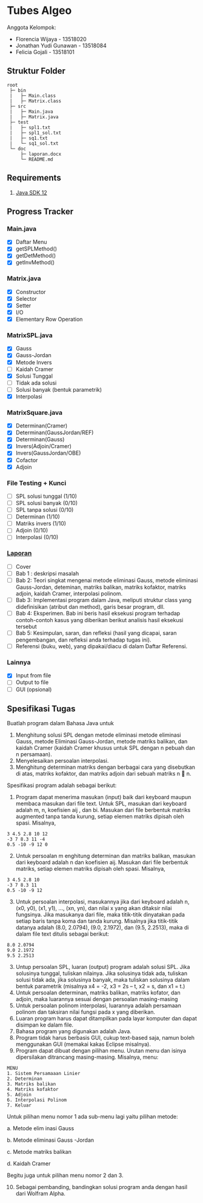 # Tubes Algeo

Anggota Kelompok:
- Florencia Wijaya - 13518020
- Jonathan Yudi Gunawan - 13518084
- Felicia Gojali - 13518101

## Struktur Folder
```
root
 ├─ bin
 |   ├─ Main.class
 |   ├─ Matrix.class
 ├─ src
 |   ├─ Main.java
 |   ├─ Matrix.java
 ├─ test
 |   ├─ spl1.txt
 |   ├─ spl1_sol.txt
 |   ├─ sq1.txt
 |   └─ sq1_sol.txt
 └─ doc
     ├─ laporan.docx
     └─ README.md
```

## Requirements
1. [Java SDK 12](https://www.oracle.com/technetwork/java/javase/downloads/jdk12-downloads-5295953.html)

## Progress Tracker
### Main.java
  - [x] Daftar Menu
  - [x] getSPLMethod()
  - [x] getDetMethod()
  - [x] getInvMethod()
  
 ### Matrix.java
  - [x] Constructor
  - [x] Selector
  - [x] Setter
  - [x] I/O
  - [x] Elementary Row Operation
  
 ### MatrixSPL.java
  - [x] Gauss
  - [x] Gauss-Jordan
  - [x] Metode Invers
  - [ ] Kaidah Cramer
  - [x] Solusi Tunggal
  - [ ] Tidak ada solusi
  - [ ] Solusi banyak (bentuk parametrik)
  - [x] Interpolasi
  
 ### MatrixSquare.java
  - [x] Determinan(Cramer)
  - [x] Determinan(GaussJordan/REF)
  - [x] Determinan(Gauss)
  - [x] Invers(Adjoin/Cramer)
  - [x] Invers(GaussJordan/OBE)
  - [x] Cofactor
  - [x] Adjoin
  
 ### File Testing + Kunci
  - [ ] SPL solusi tunggal (1/10)
  - [ ] SPL solusi banyak (0/10)
  - [ ] SPL tanpa solusi (0/10)
  - [ ] Determinan (1/10)
  - [ ] Matriks invers (1/10)
  - [ ] Adjoin (0/10)
  - [ ] Interpolasi (0/10)
  
 ### [Laporan](https://docs.google.com/document/d/1cTYE0Pc5u0voAtmANKqlEoI5vR4JmfMVTUiB3ySZthE/edit?usp=sharing)
  - [ ] Cover
  - [ ] Bab 1 : deskripsi masalah
  - [ ] Bab 2: Teori singkat mengenai metode eliminasi Gauss, metode eliminasi Gauss-Jordan, deteminan, matriks balikan, matriks kofaktor, matriks adjoin, kaidah Cramer, interpolasi polinom.
  - [ ] Bab 3: Implementasi program dalam Java, meliputi struktur class yang didefinisikan (atribut dan method), garis besar program, dll.
  - [ ] Bab 4: Eksperimen. Bab ini beris hasil eksekusi program terhadap contoh-contoh kasus yang diberikan berikut analisis hasil eksekusi tersebut
  - [ ] Bab 5: Kesimpulan, saran, dan refleksi (hasil yang dicapai, saran pengembangan, dan refleksi anda terhadap tugas ini).
  - [ ] Referensi (buku, web), yang dipakai/diacu di dalam Daftar Referensi.
 
 ### Lainnya
  - [x] Input from file
  - [ ] Output to file
  - [ ] GUI (opsional)

## Spesifikasi Tugas
Buatlah program dalam Bahasa Java untuk
1. Menghitung solusi SPL dengan metode eliminasi metode eliminasi Gauss, metode Eliminasi Gauss-Jordan, metode matriks balikan, dan kaidah Cramer (kaidah Cramer khusus untuk SPL dengan n pebuah dan n persamaan).
2. Menyelesaikan persoalan interpolasi.
3. Menghitung determinan matriks dengan berbagai cara yang disebutkan di atas, matriks kofaktor, dan matriks adjoin dari sebuah matriks n  n.

Spesifikasi program adalah sebagai berikut:
1. Program dapat menerima masukan (input) baik dari keyboard maupun membaca masukan dari file text. Untuk SPL, masukan dari keyboard adalah m, n, koefisien aij , dan bi. Masukan dari file berbentuk matriks augmented tanpa tanda kurung, setiap elemen matriks dipisah oleh spasi. Misalnya,
```
3 4.5 2.8 10 12
-3 7 8.3 11 -4
0.5 -10 -9 12 0
```

2. Untuk persoalan m
enghitung determinan dan matriks balikan, masukan dari keyboard adalah n dan koefisien aij. Masukan dari file berbentuk matriks, setiap elemen matriks dipisah oleh spasi. Misalnya,
```
3 4.5 2.8 10
-3 7 8.3 11
0.5 -10 -9 12
```

3. Untuk persoalan interpolasi, masukannya jika dari keyboard adalah n, (x0, y0), (x1, y1), ..., (xn, yn), dan nilai x yang akan ditaksir nilai fungsinya. Jika masukanya dari file, maka titik-titik dinyatakan pada setiap baris tanpa koma dan tanda kurung. Misalnya jika titik-titik datanya adalah (8.0, 2.0794), (9.0, 2.1972), dan (9.5, 2.2513), maka di dalam file text ditulis sebagai berikut:
```
8.0 2.0794
9.0 2.1972
9.5 2.2513
```

3. Untup persoalan SPL, luaran (output) program adalah solusi SPL. Jika solusinya tunggal, tuliskan nilainya. Jika solusinya tidak ada, tuliskan solusi tidak ada, jika solusinya banyak, maka tuliskan solusinya dalam bentuk parametrik (misalnya x4 = -2, x3 = 2s – t, x2 = s, dan x1 = t.)
4. Untuk persoalan determinan, matriks balikan, matriks kofator, dan adjoin, maka luarannya sesuai dengan persoalan masing-masing
5. Untuk persoalan polinom interpolasi, luarannya adalah persamaan polinom dan taksiran nilai fungsi pada x yang diberikan.
6. Luaran program harus dapat ditampilkan pada layar komputer dan dapat disimpan ke dalam file.
7. Bahasa program yang digunakan adalah Java.
8. Program tidak harus berbasis GUI, cukup text-based saja, namun boleh menggunakan GUI (memakai kakas Eclipse misalnya).
9. Program dapat dibuat dengan pilihan menu. Urutan menu dan isinya dipersilakan ditrancang masing-masing. Misalnya, menu:
```
MENU
1. Sistem Persamaaan Linier
2. Determinan
3. Matriks balikan
4. Matriks kofaktor
5. Adjoin
6. Interpolasi Polinom
7. Keluar
```

Untuk pilihan menu nomor 1 ada sub-menu lagi yaitu pilihan metode:

a. Metode elim inasi Gauss

b. Metode eliminasi Gauss -Jordan

c. Metode matriks balikan

d. Kaidah Cramer

Begitu juga untuk pilihan menu nomor 2 dan 3.

10. Sebagai pembanding, bandingkan solusi program anda dengan hasil dari Wolfram Alpha.

